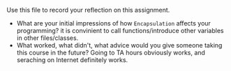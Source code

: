 Use this file to record your reflection on this assignment.

- What are your initial impressions of how `Encapsulation` affects your programming?
it is convinient to call functions/introduce other variables in other files/classes.
- What worked, what didn't, what advice would you give someone taking this course in the future?
Going to TA hours obviously works, and seraching on Internet definitely works.